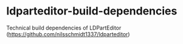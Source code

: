 # ldparteditor-build-dependencies
Technical build dependencies of LDPartEditor (https://github.com/nilsschmidt1337/ldparteditor)
